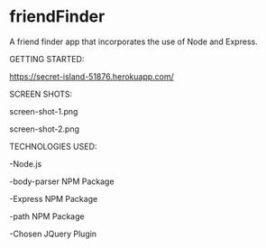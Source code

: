 # friendFinder
A friend finder app that incorporates the use of Node and Express.

GETTING STARTED:

https://secret-island-51876.herokuapp.com/

SCREEN SHOTS:

screen-shot-1.png

screen-shot-2.png

TECHNOLOGIES USED:

-Node.js

-body-parser NPM Package

-Express NPM Package

-path NPM Package

-Chosen JQuery Plugin



